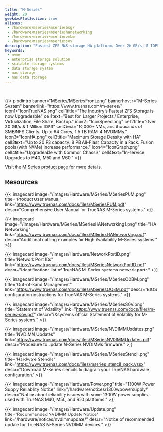 ```yaml
---
title: "M-Series"
weight: 20
geekdocFlatSection: true
aliases:
 - /hardware/mseries/mseriesbsg/
 - /hardware/mseries/mserieshanetworking
 - /hardware/mseries/mseriesoobm
 - /hardware/mseries/mseriessov
description: "Fastest ZFS NAS storage HA platform. Over 20 GB/s, M IOPS, and up to 20 PB capacity. Suited for Enterprise deployments, large projects, virtualization, file share, and data backup."
keywords:
 - nvme
 - enterprise storage solution
 - scalable storage systems
 - data storage system
 - nas storage
 - nas data storage
---
```

<br>

{{< prodintro banner="MSeries/MSeriesFront.png" bannerhover="M-Series System" bannerlink="https://www.truenas.com/m-series/"
icon1="IconTrueNAS.png" cell1title="The Industry’s Fastest ZFS Storage is now Upgradeable" cell1text="Best for: Larger Projects / Enterprise, Virtualization, File Share, Backup."
icon2="IconSpeed.png" cell2title="Over 20 GB/s & 1 Million IOPS" cell2text="10,000+ VMs, and thousands of SMB/NFS Clients. Up to 64 Cores, 1.5 TB RAM, 4 NVDIMMs."
icon3="IconHA.png" cell3title="Maximum Storage Density with HA" cell3text="Up to 20 PB capacity, 8 PB All-Flash Capacity in a Rack. Fusion pools (with NVMe) increase performance."
icon4="IconGraph.png" cell4title="Upgradeable with Common Chassis" cell4text="In-service Upgrades to M40, M50 and M60." >}}

Visit the [M Series product page](https://www.truenas.com/m-series/) for more details.

## Resources

<div class="docs-sections">

{{< imagecard image="/images/Hardware/MSeries/MSeriesPUM.png" title="Product User Manual" link="https://www.truenas.com/docs/files/MSeriesPUM.pdf"
descr="Comprehensive User Manual for TrueNAS M-Series systems." >}}

{{< imagecard image="/images/Hardware/MSeries/MSeriesHANetworking1.png" title="HA Networking" link="https://www.truenas.com/docs/files/MSeriesHANetworking.pdf"
descr="Additional cabling examples for High Availability M-Series systems." >}}

{{< imagecard image="/images/Hardware/NetworkPortID.png" title="Network Port IDs" link="https://www.truenas.com/docs/files/MSeriesNetworkPortID.pdf"
descr="Identifications list of TrueNAS M-Series systems network ports." >}}

{{< imagecard image="/images/Hardware/MSeries/MSeriesOOBM.png" title="Out-of-Band Management" link="https://www.truenas.com/docs/files/MSeriesOOBM.pdf"
descr="BIOS configuration instructions for TrueNAS M-Series systems." >}}

{{< imagecard image="/images/Hardware/MSeries/MSeriesSOV.png" title="Statement of Volatility" link="https://www.truenas.com/docs/files/m-series-sov.pdf"
descr="iXsystems official Statement of Volatility for M-Series systems." >}}

{{< imagecard image="/images/Hardware/MSeries/NVDIMMUpdates.png" title="NVDIMM Updates" link="https://www.truenas.com/docs/files/MSeriesNVDIMMUpdates.pdf"
descr="Procedure to update M-Series NVDIMMs firmware." >}}

{{< imagecard image="/images/Hardware/MSeries/MSeriesStencil.png" title="Hardware Stencils" link="https://www.truenas.com/docs/files/mseries_stencil_pack.vssx"
descr="Download M-Series stencils to diagram your TrueNAS hardware configuration." >}}

{{< imagecard image="/images/Hardware/Power.png" title="1300W Power Supply Reliability Notice" link="/hardware/notices/1300wpowersupply/"
descr="Notice about reliability issues with some 1300W power supplies used with TrueNAS M40, M50, and R50 platforms." >}}

{{< imagecard image="/images/Hardware/Update.png" title="Recommended NVDIMM Update Notice" link="/hardware/notices/nvdimmupdate/"
descr="Notice of recommended update for TrueNAS M-Series NVDIMM devices." >}}

</div>
